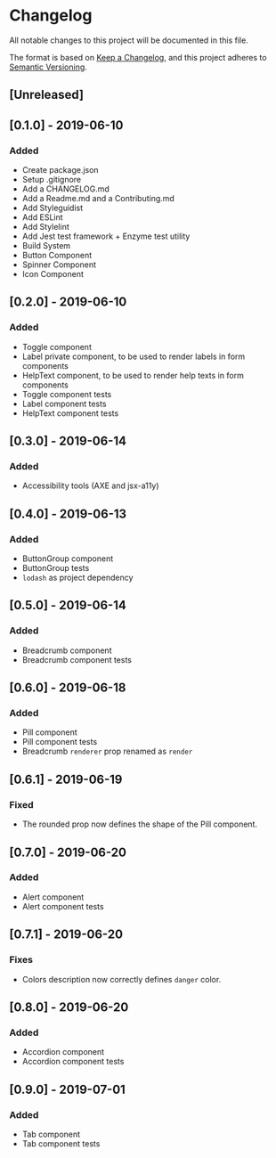 # Changelog
All notable changes to this project will be documented in this file.

The format is based on [Keep a Changelog](https://keepachangelog.com/en/1.0.0/),
and this project adheres to [Semantic Versioning](https://semver.org/spec/v2.0.0.html).

## [Unreleased]

## [0.1.0] - 2019-06-10

### Added

- Create package.json
- Setup .gitignore
- Add a CHANGELOG.md
- Add a Readme.md and a Contributing.md
- Add Styleguidist
- Add ESLint
- Add Stylelint
- Add Jest test framework + Enzyme test utility
- Build System
- Button Component
- Spinner Component
- Icon Component

## [0.2.0] - 2019-06-10

### Added

- Toggle component
- Label private component, to be used to render labels in form components
- HelpText component, to be used to render help texts in form components
- Toggle component tests
- Label component tests
- HelpText component tests


## [0.3.0] - 2019-06-14

### Added

- Accessibility tools (AXE and jsx-a11y)


## [0.4.0] - 2019-06-13

### Added

- ButtonGroup component
- ButtonGroup tests
- `lodash` as project dependency

## [0.5.0] - 2019-06-14

### Added

- Breadcrumb component
- Breadcrumb component tests 

## [0.6.0] - 2019-06-18

### Added

- Pill component
- Pill component tests 
- Breadcrumb `renderer` prop renamed as `render`


## [0.6.1] - 2019-06-19

### Fixed

- The rounded prop now defines the shape of the Pill component.

## [0.7.0] - 2019-06-20

### Added

- Alert component
- Alert component tests 

## [0.7.1] - 2019-06-20

### Fixes

- Colors description now correctly defines `danger` color.


## [0.8.0] - 2019-06-20

### Added

- Accordion component
- Accordion component tests

## [0.9.0] - 2019-07-01

### Added

- Tab component
- Tab component tests
